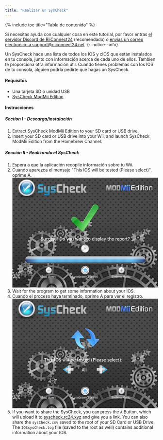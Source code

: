 ```yaml
---
title: "Realizar un SysCheck"
---
```


{% include toc title="Tabla de contenido" %}

Si necesitas ayuda con cualquier cosa en este tutorial, por favor entras [el servidor Discord de RiiConnect24](https://discord.gg/rc24) (recomendado) o [envias un correo electronico a support@riiconnect24.net](mailto:support@riiconnect24.net).
{: .notice--info}

Un SysCheck hace una lista de todos los IOS y cIOS que están instalados en tu consola, junto con información acerca de cada uno de ellos. Tambien te proporciona otra información útil. Cuando tienes problemas con los IOS de tu consola, alguien podría pedirte que hagas un SysCheck.

#### Requisitos

* Una tarjeta SD o unidad USB
* [SysCheck ModMii Edition](https://hbb1.oscwii.org/hbb/SysCheckME/SysCheckME.zip)

#### Instrucciones
##### Section I - Descarga/instalación

1. Extract SysCheck ModMii Edition to your SD card or USB drive.
2. Insert your SD card or USB drive into your Wii, and launch SysCheck ModMii Edition from the Homebrew Channel.

##### Sección II - Realizando el SysCheck

1. Espera a que la aplicación recopile información sobre tu Wii.
2. Cuando aparezca el mensaje "This IOS will be tested (Please select)", oprime A. ![Elegir IOS](/images/xfb1_n000160_640x480.png)
3. Wait for the program to get some information about your IOS.
4. Cuando el proceso haya terminado, oprime A para ver el registro. ![SysCheck completado](/images/xfb1_n000562_640x480.png)
5. If you want to share the SysCheck, you can press the `A` Button, which will upload it to [syscheck.rc24.xyz](https://syscheck.rc24.xyz/) and give you a link. You can also share the `sysCheck.csv` saved to the root of your SD Card or USB Drive. The `IOSsysCheck.log` file (saved to the root as well) contains additional information about your IOS.
